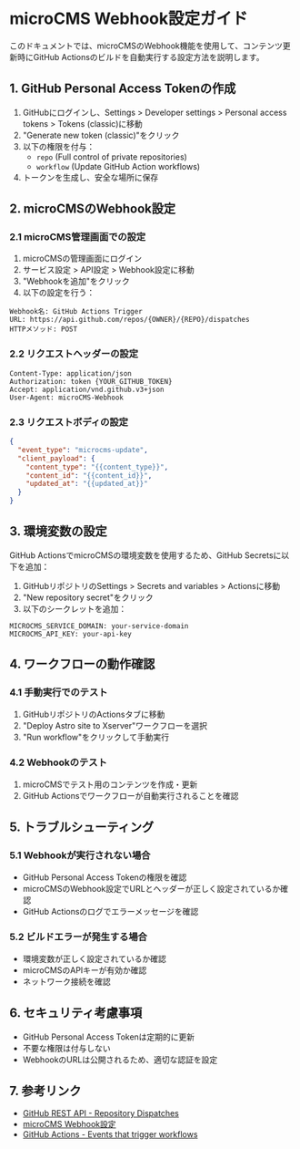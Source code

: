 # microCMS Webhook設定ガイド

このドキュメントでは、microCMSのWebhook機能を使用して、コンテンツ更新時にGitHub Actionsのビルドを自動実行する設定方法を説明します。

## 1. GitHub Personal Access Tokenの作成

1. GitHubにログインし、Settings > Developer settings > Personal access tokens > Tokens (classic)に移動
2. "Generate new token (classic)"をクリック
3. 以下の権限を付与：
   - `repo` (Full control of private repositories)
   - `workflow` (Update GitHub Action workflows)
4. トークンを生成し、安全な場所に保存

## 2. microCMSのWebhook設定

### 2.1 microCMS管理画面での設定

1. microCMSの管理画面にログイン
2. サービス設定 > API設定 > Webhook設定に移動
3. "Webhookを追加"をクリック
4. 以下の設定を行う：

```
Webhook名: GitHub Actions Trigger
URL: https://api.github.com/repos/{OWNER}/{REPO}/dispatches
HTTPメソッド: POST
```

### 2.2 リクエストヘッダーの設定

```
Content-Type: application/json
Authorization: token {YOUR_GITHUB_TOKEN}
Accept: application/vnd.github.v3+json
User-Agent: microCMS-Webhook
```

### 2.3 リクエストボディの設定

```json
{
  "event_type": "microcms-update",
  "client_payload": {
    "content_type": "{{content_type}}",
    "content_id": "{{content_id}}",
    "updated_at": "{{updated_at}}"
  }
}
```

## 3. 環境変数の設定

GitHub ActionsでmicroCMSの環境変数を使用するため、GitHub Secretsに以下を追加：

1. GitHubリポジトリのSettings > Secrets and variables > Actionsに移動
2. "New repository secret"をクリック
3. 以下のシークレットを追加：

```
MICROCMS_SERVICE_DOMAIN: your-service-domain
MICROCMS_API_KEY: your-api-key
```

## 4. ワークフローの動作確認

### 4.1 手動実行でのテスト

1. GitHubリポジトリのActionsタブに移動
2. "Deploy Astro site to Xserver"ワークフローを選択
3. "Run workflow"をクリックして手動実行

### 4.2 Webhookのテスト

1. microCMSでテスト用のコンテンツを作成・更新
2. GitHub Actionsでワークフローが自動実行されることを確認

## 5. トラブルシューティング

### 5.1 Webhookが実行されない場合

- GitHub Personal Access Tokenの権限を確認
- microCMSのWebhook設定でURLとヘッダーが正しく設定されているか確認
- GitHub Actionsのログでエラーメッセージを確認

### 5.2 ビルドエラーが発生する場合

- 環境変数が正しく設定されているか確認
- microCMSのAPIキーが有効か確認
- ネットワーク接続を確認

## 6. セキュリティ考慮事項

- GitHub Personal Access Tokenは定期的に更新
- 不要な権限は付与しない
- WebhookのURLは公開されるため、適切な認証を設定

## 7. 参考リンク

- [GitHub REST API - Repository Dispatches](https://docs.github.com/en/rest/repos/repos#create-a-repository-dispatch-event)
- [microCMS Webhook設定](https://document.microcms.io/manual/webhook-setting)
- [GitHub Actions - Events that trigger workflows](https://docs.github.com/en/actions/using-workflows/events-that-trigger-workflows#repository_dispatch) 